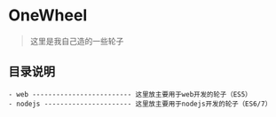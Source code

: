 # OneWheel

> 这里是我自己造的一些轮子

## 目录说明

```
- web ------------------------- 这里放主要用于web开发的轮子（ES5）
- nodejs ---------------------- 这里放主要用于nodejs开发的轮子（ES6/7）
```
